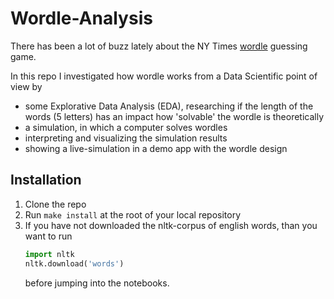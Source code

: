 # Wordle-Analysis
There has been a lot of buzz lately about the NY Times [wordle](https://www.nytimes.com/games/wordle/index.html) guessing game.

In this repo I investigated how wordle works from a Data Scientific point of view by 
- some Explorative Data Analysis (EDA), researching if the length of the words (5 letters) has an impact how 'solvable' the wordle is theoretically 
- a simulation, in which a computer solves wordles
- interpreting and visualizing the simulation results
- showing a live-simulation in a demo app with the wordle design

## Installation
1. Clone the repo
2. Run `make install` at the root of your
local repository
3. If you have not downloaded the nltk-corpus
of english words, than you want to run
    ```py
    import nltk
    nltk.download('words')
    ```
    before jumping into the notebooks.
